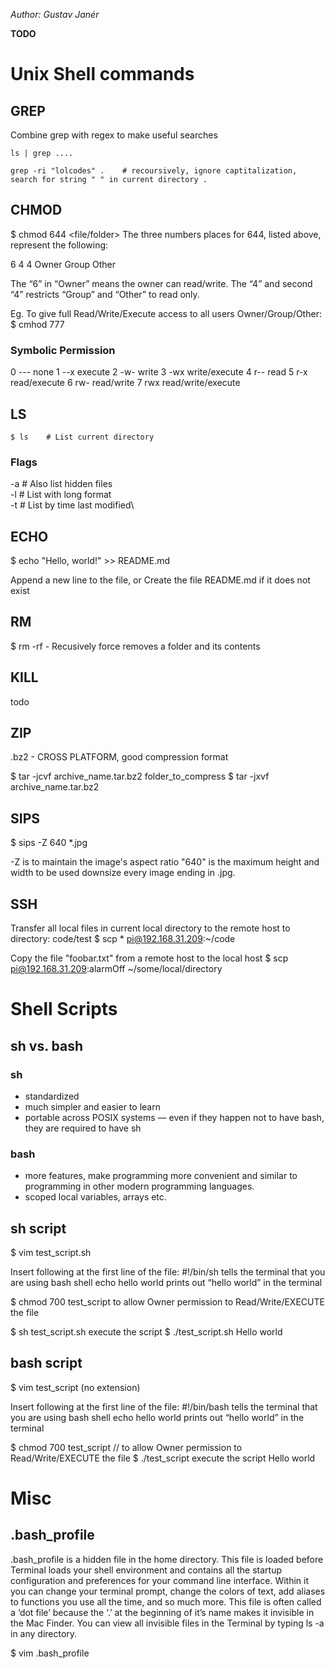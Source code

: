 _Author: Gustav Janér_

**TODO**

# Unix Shell commands

## GREP
Combine grep with regex to make useful searches
```
ls | grep ....

grep -ri "lolcodes" .    # recoursively, ignore captitalization, search for string " " in current directory .
```

## CHMOD

$ chmod 644 <file/folder>
The three numbers places for 644, listed above, represent the following:

  6     4     4
Owner Group Other

The “6” in “Owner” means the owner can read/write. The “4” and second “4” restricts “Group” and “Other” to read only.

Eg. To give full Read/Write/Execute access to all users Owner/Group/Other:
$ cmhod 777 <file>


### Symbolic Permission
0	---	none
1	--x	execute
2	-w-	write
3	-wx	write/execute
4	r--	read
5	r-x	read/execute
6	rw-	read/write
7	rwx	read/write/execute


## LS
```
$ ls    # List current directory
```
### Flags
-a       # Also list hidden files\
-l       # List with long format\
-t       # List by time last modified\


## ECHO

$ echo "Hello, world!" >> README.md

Append a new line to the file, or
Create the file README.md if it does not exist


## RM

$ rm -rf <file> - Recusively force removes a folder and its contents


## KILL
todo

## ZIP
.bz2 - CROSS PLATFORM, good compression format

$ tar -jcvf archive_name.tar.bz2 folder_to_compress
$ tar -jxvf archive_name.tar.bz2

## SIPS
$ sips -Z 640 \*.jpg

-Z is to maintain the image's aspect ratio
"640" is the maximum height and width to be used
downsize every image ending in .jpg.


## SSH

Transfer all local files in current local directory to the remote host to directory: code/test
$ scp * pi@192.168.31.209:~/code

Copy the file "foobar.txt" from a remote host to the local host
$ scp pi@192.168.31.209:alarmOff ~/some/local/directory



# Shell Scripts
## sh vs. bash
### sh
- standardized
- much simpler and easier to learn
- portable across POSIX systems — even if they happen not to have bash, they are required to have sh

### bash
- more features, make programming more convenient and similar to programming in other modern programming languages.
- scoped local variables, arrays etc.

## sh script
$ vim test_script.sh

Insert following at the first line of the file:
	#!/bin/sh         tells the terminal that you are using bash shell
	echo hello world    prints out “hello world” in the terminal

$ chmod 700 test_script   to allow Owner permission to Read/Write/EXECUTE the file

$ sh test_script.sh    execute the script
$ ./test_script.sh
Hello world


## bash script
$ vim test_script  (no extension)

Insert following at the first line of the file:
	#!/bin/bash         tells the terminal that you are using bash shell
	echo hello world    prints out “hello world” in the terminal

$ chmod 700 test_script   // to allow Owner permission to Read/Write/EXECUTE the file
$ ./test_script           execute the script
Hello world


# Misc

## .bash_profile
.bash_profile is a hidden file in the home directory.
This file is loaded before Terminal loads your shell environment and
contains all the startup configuration and preferences for your command line interface.
Within it you can change your terminal prompt, change the colors of text,
add aliases to functions you use all the time, and so much more.
This file is often called a ‘dot file’ because the ‘.’ at the beginning
of it’s name makes it invisible in the Mac Finder. You can view all
invisible files in the Terminal by typing ls -a in any directory.

$ vim .bash_profile
